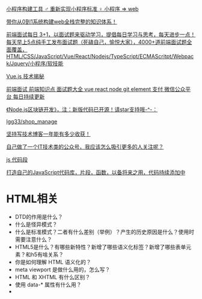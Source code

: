 


[小程序构建工具 ♂ 重新实现小程序标准 ♀ 小程序 => web](https://github.com/ctripcorp/wean/commits?after=be8c0a53f955b1d05e742f8325b3c4e303159f36+139&author=yisar)

[带你从0到1系统构建web全栈完整的知识体系！](https://github.com/qappleh/Interview)

[前端面试每日 3+1，以面试题来驱动学习，提倡每日学习与思考，每天进步一点！每天早上5点纯手工发布面试题（死磕自己，愉悦大家），4000+道前端面试题全面覆盖，HTML/CSS/JavaScript/Vue/React/Nodejs/TypeScript/ECMAScritpt/Webpack/Jquery/小程序/软技能](https://github.com/haizlin/fe-interview)

[Vue.js 技术揭秘](https://ustbhuangyi.github.io/vue-analysis/)

[前端面试 前端知识点 面试题大全 vue react node git element 支付 微信公众平台 每日持续更新](https://github.com/qdleader/qdleader)

[《Node.js区块链开发》，注：新版代码已开源！请star支持哦-^-：](https://github.com/imfly/bitcoin-on-nodejs)

[lgg33/shop_manage](https://github.com/lgg33/shop_manage)

[坚持写技术博客一年能有多少收获！](https://segmentfault.com/a/1190000037406055)

[自己做了一个IT技术类的公众号，我应该怎么吸引更多的人关注呢？](https://www.zhihu.com/question/310960915)

[js 代码段](https://github.com/maomaoshu/jsBook)

[打造自己的JavaScript代码库，片段，函数，以备将来之用，代码持续添加中](https://github.com/Roger1492/JS-function-libiary)

# HTML相关

- DTD的作用是什么？
- 什么是怪异模式？
- 什么是标准模式？二者有什么差别（举例）？产生的历史原因是什么？使用时需要注意什么？
- HTML5是什么？有哪些新特性？新增了哪些语义化标签？新增了哪些表单元素？和h5有啥关系？
- 你是如何理解 HTML 语义化的？
- meta viewport 是做什么用的，怎么写？
- HTML 和 XHTML 有什么区别？
- 使用 data-* 属性有什么用？
- <script>、<script async> 和 <script defer> 的区别。
- 白屏和FOUC是什么？
- 为什么通常推荐将 CSS `<link>` 放置在 `<head></head>` 之间，而将 JS `<script>` 放置在 `</body>` 之前？有没有例外的情况？
- 浏览器渲染机制？
- 什么是回流(reflow)、
- 重绘(repaint)？
- 什么属性能让浏览器直接使用ES6 Module

# CSS 相关


- 两种盒模型分别说一下。如何垂直居中？
- Flex 怎么用，常用属性有哪些？
- Grid布局用过吗？
- 必考：BFC 是什么？
- CSS 选择器优先级CSS 中 class 和 ID 的区别
- CSS reset 和 CSS normalize是什么？
- 浮动 (Floats)元素有哪些特性？清除浮动说一下
- z-index和叠加上下文是如何形成的？在同一个层叠上下文中才能比较z-index的大小。
- CSS sprites是什么
- 字体图标和svg图标用过吗
- 你日常工作是如何处理浏览器兼容的？
- 如何为有功能限制的浏览器提供网页？
- 渐进增强，优雅降级是什么？
- 有哪些的隐藏内容的方法？
- 栅格系统是什么
- 你用过媒体查询吗？
- 如何优化网页的打印样式？
- 如果设计中使用了非标准的字体，你该如何去实现？
- 浏览器是如何判断元素是否匹配某个 CSS 选择器？
- 伪元素 (pseudo-elements) 有什么用？
- 列出你所知道的 display 属性的全部值
- inline 和 inline-block 的区别
- relative、fixed、absolute 和 static 元素的区别？
- 响应式设计 (responsive design) 和自适应设计 (adaptive design) 不同？
- 为什么提倡使用 translate() 而非 不是 absolute？
- 如果实现一个高性能的CSS动画效果？
- 圣杯布局，双飞翼布局了解吗

# javascript

- JS有哪几种数据类型变量声明提升？
- let、var、const的区别？
- ES 6 语法你平常能用到哪些？
- undefined和null有什么区别？
- Promise、Promise.all、Promise.race 分别怎么用？
- 这段代码里的 this 是什么？
- 箭头函数和普通函数有什么区别？
- 如果把箭头函数转换为不用箭头函数的形式，如何转换
- 闭包是什么？
- 什么是跨域？
- 有哪些方法？
- 图片懒加载的原理动画有几种实现方式，性能对比
- 聊一聊DOM事件流、冒泡、捕获事件委托是什么
- EventLoop是什么
- 宏任务微任务是什么

# 手写代码

- 手写一个Promise
- 手写函数防抖和函数节流
- 手写AJAX
- 如何实现深拷贝？
- 封装一个jsonp？
- 如何用正则实现 trim()？
- 不用 class 如何实现继承？
- 用 class 又如何实现？
- 如何实现数组去重？
- 手写函数柯里化
- 实现一个new
- 实现bind、call、apply
- 数组拍平
- 手写发布订阅
- 手写Promise
- 斐波那契实现与优化

# HTTP

- 讲一讲TCP协议的三次握手和四次挥手流程
- 为什么TCP建立连接协议是三次握手，而关闭连接却是四次握手呢？
- 为什么不能用两次握手进行连接？OSI有哪七层模型？
- TCP/IP是哪四层模型传输层有哪些协议应用层有哪些协议，常用端口常见Http方法有哪些？
- 使用场景分别是什么？
- GET与POST有什么区别？
- 在HTML的form 标签里，method支持哪些类型？
- 状态码 200、301、302、304、403、404、500、503分别代表什么？
- Web安全中有哪些常见的攻击方式？
- 一次完整的Http请求所经历哪些步骤？
- URI和URL的区别？
- HTTP请求报文与响应报文的格式？
- Http首部包含哪些字段？
- 举例说明Websockt是什么？
- 和HTTP有什么区别？常见的鉴权方式有哪些谈谈Session/Cookie机制，如何实现会话跟踪谈谈JWT鉴权原理谈谈Auth2鉴权原理浏览器是如何控制缓存的什么是非持久连接，什么是持久连接？
- 服务端推送有哪些技术谈谈Comet（长轮询）的原理HTTPS的原理是什么？
- Keep-Alive: timeout=5, max=100是什么意思？
- HTTP1.0，HTTP1.1，HTTP2.0，HTTP3区别（HTTP1.1版本新特性？HTTP2快在哪里？HTTP3变了什么？）

# 打包工具
- 除了Webpack外你还用过哪些构建工具？
- Webpack与Grunt、Gulp有什么区别？
- Webpack的构建流程是什么有哪些常见的Loader？
- 他们是解决什么问题的？
- 有哪些常见的Plugin？
- 他们是解决什么问题的？
- Loader 和 Plugin 有什么差别有没有写过Loader有没有写过Plugincompiler与complilation有什么区别？
- 有哪些代码分离的方法
- 什么是 Tree Shaking
- 如何利用Webpack来优化前端性能
- 如何提高Webpack的构建速度
- 打包文件大怎么解决

# Vue 相关的

- Vue  watch、computed、methods区别是什么
- v-show与v-if区别是什么
- 列表遍历时key作用？
- Vue有哪些生命周期钩子函数？有什么用？
- Vue父子组件生命周期调用顺序
- Vue如何实现组件通信
- data为什么是函数
- Vue数据响应式原理
- nextTick怎么用？原理是什么
- 组件data为什么是函数
- diff算法和时间复杂度
- Vue中的keep-alive有什么用
- Vuex怎么用
- VueRouter怎么用
- VueRouter中hash和history模式的原理
- VueRouter如何做登录跳转
- Vuex的原理，有哪些概念
- Vue3用过吗，有哪些让你觉得好用的变化

# 移动端
- px、em、rem、vw、百分比的区别
- 物理像素、逻辑像素、CSS像素、PPI、设备像素比是什么
- 移动端页面为什么要加<meta name="viewport" content="width=device-width">
- 图片高清怎么做如何实现0.5px边框/细边框
- 移动端如何做适配有哪些方案
- 聊聊viewport缩放方案
- 聊聊动态REM方案
- 聊聊vw适配方案
- 300ms延时的原因和解决fastclick是什么原理

# 性能优化
- 前端性能优化经验
- 如何做首屏渲染优化
- 白屏优化
- 长列表优化方案
- HTTP2如何提升性能
- 懒加载、预加载、HTTP2的服务器推送都是什么


# 非技术问题
- 做个自我介绍
- 介绍最难的项目
- 项目如何做优化
- 如何做技术选型
- 单元测试做不做
- 有什么流程和规范
- 读过源码吗
- 有没有造过轮子
- 平时不写博客吗
- 你是怎么学前端的
- 你的职业规划
- 你有什么要问的




### react 项目

[react-elm](https://github.com/liuyangjike/react-elm)
[React-Native学习指南](https://github.com/reactnativecn/react-native-guide)




# 写这份初衷
我不想再只是看别人的知识总结了，实在是太多了，而且每个人的理解，成长方式不同，必须要按照自己的步骤来实现，不能被别人带着走，或许别人能够告诉你一些前沿的东西，更多的是自己勇敢的去探索，在这里立下誓言，写这份文档，拒绝抄袭，拒绝抄袭，拒绝抄袭，必须坚持原创，希望后面有更多的人参与进来

# 人生学会随缘，才能活得自在

越多事情你越想得到它，反而往往会远离你，正所谓凡事不要太过强求

在这个世界上，凡事不可能一帆风顺，事事如意，总会有烦恼和忧愁。当不顺心的事时常萦绕着我们的时候，我们该如何面对呢?“随缘自适，烦恼即去”。其实，随缘是一种进取，是智者的行为，愚者的借口。何为随?随不是跟随，是顺其自然，不怨恨，不躁进，不过度，不强求；随不是随便，是把握机缘，不悲观，不刻板，不慌乱，不忘形；随是一种达观，是一种洒脱，是一份人生的成熟，一份人情的练达。

人生学会随缘，才能活得自在何为缘?世间万事万物皆有相遇、相随、相乐的可能性。有可能即有缘，无可能即无缘。缘，无处不有，无时不在。你、我、他都在缘的网络之中。常言说，“有缘千里来相会，无缘对面不相识”。万里之外，异国他乡，陌生人对你哪怕是相视一笑，这便是缘。也有的虽心仪已久，却相会无期。缘，有聚有散，有始有终。有人悲叹：“天下没有不散的筵席。既然要散，又何必聚?”缘是一种存在，是一个过程。

“有缘即住无缘去，一任清风送白云。”人生有所求，求而得之，我之所喜；求而不得，我亦无忧。若如此，人生哪里还会有什么烦恼可言?苦乐随缘，得失随缘，以“人世”的态度去耕耘，以“出世”的态度去收获，这就是随缘人生的最高境界。

“随缘”，常常被一些人理解为不需要有所作为，听天由命，由此也成为逃避问题和困难的理由。殊不知，随缘不是放弃追求，而是让人以豁达的心态去面对生活；随缘是一种智慧，可以让人在狂热的环境中，依然拥有恬静的心态，冷静的头脑；随缘是一种修养，是饱经人世的沧桑，是阅尽人情的经验，是透支人生的顿悟。随缘不是没有原则、没有立场，更不是随便马虎。“缘”需要很多条件才能成立，若能随顺因缘而不违背真理，这才叫“随缘”。

生活中，常有人会有这样的感慨和迷惑：“为什么有的人不喜欢我?”“为什么有的人不理解我?”“为什么会是这样?”若从随缘的角度看，不喜欢不需要任何理由，喜欢也不需要任何理由；理解不需要任何理由，不理解也不需要任何理由。缘分就是缘分，不需要任何理由。

大千世界芸芸众生，可谓是有事必有缘，如喜缘，福缘，人缘，财缘，机缘，善缘，恶缘等。万事随缘，随顺自然，这不仅是禅者的态度，更是我们快乐人生所需要的一种精神。随缘是一种平和的生存态度，也是一种生存的禅境。“宠辱不惊，闲看庭前花开花落；去留无意，漫随天外云卷云舒。”放得下宠辱，那便是安详自在。吃饭时吃饭，睡觉时睡觉。凡事不妄求于前，不追念于后，从容平淡，自然达观，随心，随情，随理，便识得有事随缘皆有禅味。在这繁忙的名利场中，若能常得片刻清闲，放松身心，静心体悟，日久功深，你便会识得自己放下诸缘后的本来面目：活泼泼的，清静无染的菩提觉性。人们获得缘不是靠奋斗和创造，而是用本能的智慧去领悟去判断。

佛家多讲随缘，有“随缘不变，不变随缘”、“随缘，莫攀缘”等说法。“随缘”不是随便行事、因循苟且，而是随顺当前环境因缘，从善如流；“不变”不是墨守成规、冥顽不化，而是要择善固守。随缘不变，则是不模糊立场，不丧失原则。就在世间上做人，要通情达理、圆融做事，这样才能够达到事理相融。

随缘不变，则是不违背真理。庄子妻死，他知道生死如春夏秋冬四季的变化运行，既不能改变，也不可抗拒，所以他能“顺天安命，鼓盆而歌”；陆贾《新语》云：“不违天时，不夺物性。”明白宇宙人生都是因缘和合，缘聚则成，缘灭则散，才能在迁流变化的无常中，安身立命，随遇而安。生活中，如果能在原则下恪守不变，在小细节处随缘行道，自然能随心自在而不失正道。

随缘，是一种胸怀，是一种成熟，是对自我内心的一种自信和把握。读懂随缘的人，总能在风云变幻、艰难坎坷的生活中，收放自如、游刃有余；总能在逆境中，找寻到前行的方向，保持坦然愉快的心情。随缘，是对现实正确、清醒的认识，是对人生彻悟之后的精神自由，是“聚散离合本是缘”的达观，“得即高歌失即休”的超然，更是“一蓑烟雨任平生”的从容。拥有一份随缘之心，你就会发现，天空中无论是阴云密布，还是阳光灿烂；生活的道路上无论是坎坷还是畅达，心中总是会拥有一份平静和恬淡。

————————————————

版权声明：本文为CSDN博主「晴天Smile」的原创文章，遵循CC 4.0 BY-SA版权协议，转载请附上原文出处链接及本声明。

原文链接：https://blog.csdn.net/liang377122210/article/details/90286917
